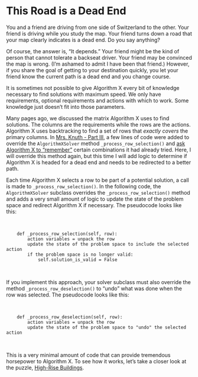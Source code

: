 # This Road is a Dead End

You and a friend are driving from one side of Switzerland to the other. Your friend is driving while you study the map. Your friend turns down a road that your map clearly indicates is a dead end. Do you say anything?

Of course, the answer is, “It depends.” Your friend might be the kind of person that cannot tolerate a backseat driver. Your friend may be convinced the map is wrong. (I’m ashamed to admit I have been that friend.) However, if you share the goal of getting to your destination quickly, you let your friend know the current path is a dead end and you change course.

It is sometimes not possible to give Algorithm X every bit of knowledge necessary to find solutions with maximum speed. We only have requirements, optional requirements and actions with which to work. Some knowledge just doesn’t fit into those parameters.

Many pages ago, we discussed the matrix Algorithm X uses to find solutions. The columns are the requirements while the rows are the actions. Algorithm X uses backtracking to find a set of rows that _exactly covers_ the primary columns. In [Mrs. Knuth - Part III](ella-wants-more-lessons), a few lines of code were added to override the `AlgorithmXSolver` method `_process_row_selection()` and [ask Algorithm X to “remember”](adding-memory-to-algorithm-x) certain combinations it had already tried. Here, I will override this method again, but this time I will add logic to determine if Algorithm X is headed for a dead end and needs to be redirected to a better path.

Each time Algorithm X selects a row to be part of a potential solution, a call is made to `_process_row_selection()`. In the following code, the `AlgorithmXSolver` subclass overrides the `_process_row_selection()` method and adds a very small amount of logic to update the state of the problem space and redirect Algorithm X if necessary. The pseudocode looks like this:

<BR>

```text
    def _process_row_selection(self, row):
        action variables = unpack the row
        update the state of the problem space to include the selected action
        if the problem space is no longer valid:
            self.solution_is_valid = False
```

<BR>

If you implement this approach, your solver subclass must also override the method `_process_row_deselection()` to “undo” what was done when the row was selected. The pseudocode looks like this:

<BR>

```text
    def _process_row_deselection(self, row):
        action variables = unpack the row
        update the state of the problem space to "undo" the selected action
```

<BR>

This is a very minimal amount of code that can provide tremendous horsepower to Algorithm X. To see how it works, let’s take a closer look at the puzzle, [High-Rise Buildings](high-rise-buildings).
